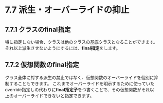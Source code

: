 # 7.7 派生・オーバーライドの抑止

## 7.7.1 クラスのfinal指定
特に指定しない場合、クラスは他のクラスの基底クラスとなることができます。それ以上派生させないようにするには、**final指定**をします。

## 7.7.2 仮想関数のfinal指定
クラス全体に対する派生の禁止ではなく、仮想関数のオーバーライドを個別に抑制することもできます。
これまでオーバーライドを明示するために使っていたoverride指定しの代わりに**final指定子**をつ書くことで、その仮想関数がそれ以上のオーバーライドできないと指定できます。
